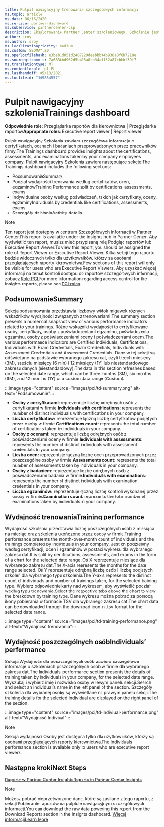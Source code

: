 ```yaml
---
title: Pulpit nawigacyjny trenowania szczegółowych informacji
ms.topic: article
ms.date: 06/16/2020
ms.service: partner-dashboard
ms.subservice: partnercenter-csp
description: Eksplorowanie Partner Center szkoleniowego. Szkolenie jest jednym z raportów dostępnych w obszarze Partner Center Insights (PCI).
author: sroy
ms.author: sroy
ms.localizationpriority: medium
ms.custom: SEOMAY.20
ms.openlocfilehash: e3beb1d051d2407229deebbb94b938a8f8b7218e
ms.sourcegitcommit: 7a6836bd962d5b426a8cb34a9132a87cbbbf39f7
ms.translationtype: MT
ms.contentlocale: pl-PL
ms.lasthandoff: 05/13/2021
ms.locfileid: "109854557"
---
```

# <a name="trainings-dashboard"></a><span data-ttu-id="bea6d-104">Pulpit nawigacyjny szkolenia</span><span class="sxs-lookup"><span data-stu-id="bea6d-104">Trainings dashboard</span></span>

<span data-ttu-id="bea6d-105">**Odpowiednie role:** Przeglądarka raportów dla kierownictwa | Przeglądarka raportów</span><span class="sxs-lookup"><span data-stu-id="bea6d-105">**Appropriate roles**: Executive report viewer | Report viewer</span></span>

<span data-ttu-id="bea6d-106">Pulpit nawigacyjny Szkolenia zawiera szczegółowe informacje o certyfikatach, ocenach i badaniach przeprowadzonych przez pracowników firmy.</span><span class="sxs-lookup"><span data-stu-id="bea6d-106">The Trainings dashboard provides insights about the certifications, assessments, and examinations taken by your company employees company.</span></span> <span data-ttu-id="bea6d-107">Pulpit nawigacyjny Szkolenia zawiera następujące sekcje:</span><span class="sxs-lookup"><span data-stu-id="bea6d-107">The Trainings dashboard includes the following sections:</span></span>

- <span data-ttu-id="bea6d-108">Podsumowanie</span><span class="sxs-lookup"><span data-stu-id="bea6d-108">Summary</span></span>
- <span data-ttu-id="bea6d-109">Podział wydajności trenowania według certyfikatów, ocen, egzaminów</span><span class="sxs-lookup"><span data-stu-id="bea6d-109">Training Performance split by certifications, assessments, exams</span></span>
- <span data-ttu-id="bea6d-110">Indywidualne osoby według poświadczeń, takich jak certyfikaty, oceny, egzaminy</span><span class="sxs-lookup"><span data-stu-id="bea6d-110">Individuals by credentials like certifications, assessments, exams</span></span>
- <span data-ttu-id="bea6d-111">Szczegóły działania</span><span class="sxs-lookup"><span data-stu-id="bea6d-111">Activity details</span></span>

>[!NOTE] 
><span data-ttu-id="bea6d-112">Ten raport jest dostępny w centrum Szczegółowych informacji w Partner Center.</span><span class="sxs-lookup"><span data-stu-id="bea6d-112">This report is available under the Insights hub in Partner Center.</span></span> <span data-ttu-id="bea6d-113">Aby wyświetlić ten raport, musisz mieć przypisaną rolę Podgląd raportów lub Executive Report Viewer.</span><span class="sxs-lookup"><span data-stu-id="bea6d-113">To view this report, you should be assigned the role of Report Viewer or Executive Report Viewer.</span></span> <span data-ttu-id="bea6d-114">Kilka sekcji tego raportu będzie widocznych tylko dla użytkowników, którzy są osobami przeglądających raporty kierownictwa.</span><span class="sxs-lookup"><span data-stu-id="bea6d-114">Few sections of this report will only be visible for users who are Executive Report Viewers.</span></span> <span data-ttu-id="bea6d-115">Aby uzyskać więcej informacji na temat kontroli dostępu do raportów szczegółowych informacji, zobacz [Role PCI.](pci-roles.md)</span><span class="sxs-lookup"><span data-stu-id="bea6d-115">For more information regarding access control for the Insights reports, please see [PCI roles](pci-roles.md).</span></span>

## <a name="summary"></a><span data-ttu-id="bea6d-116">Podsumowanie</span><span class="sxs-lookup"><span data-stu-id="bea6d-116">Summary</span></span>

<span data-ttu-id="bea6d-117">Sekcja podsumowania przedstawia liczbowy widok migawek różnych wskaźników wydajności związanych z trenowaniami.</span><span class="sxs-lookup"><span data-stu-id="bea6d-117">The summary section presents a numerical snapshot view of various performance indicators related to your trainings.</span></span> <span data-ttu-id="bea6d-118">Różne wskaźniki wydajności to certyfikowane osoby, certyfikaty, osoby z poświadczeniami egzaminu, poświadczenia egzaminu, osoby z poświadczeniami oceny i poświadczeniami oceny.</span><span class="sxs-lookup"><span data-stu-id="bea6d-118">The various performance indicators are Certified Individuals, Certifications, Individuals with Exam Credentials, Exam Credentials, Individuals with Assessment Credentials and Assessment Credentials.</span></span> <span data-ttu-id="bea6d-119">Dane w tej sekcji są odświeżane na podstawie wybranego zakresu dat, czyli trzech miesięcy (3M), sześciu miesięcy (6 mln) i 12 miesięcy (1Y) lub niestandardowego zakresu danych (niestandardowy).</span><span class="sxs-lookup"><span data-stu-id="bea6d-119">The data in this section refreshes based on the selected date range, which can be three months (3M), six months (6M), and 12 months (1Y) or a custom data range (Custom).</span></span> 

:::image type="content" source="images/pci/td-summary.png" alt-text="Podsumowanie":::

- <span data-ttu-id="bea6d-121">**Osoby z certyfikatami**: reprezentuje liczbę odrębnych osób z certyfikatami w firmie.</span><span class="sxs-lookup"><span data-stu-id="bea6d-121">**Individuals with certifications**: represents the number of distinct individuals with certifications in your company.</span></span>
- <span data-ttu-id="bea6d-122">**Liczba certyfikatów:** reprezentuje łączną liczbę certyfikatów podjętych przez osoby w firmie.</span><span class="sxs-lookup"><span data-stu-id="bea6d-122">**Certifications count**: represents the total number of certifications taken by individuals in your company.</span></span>
- <span data-ttu-id="bea6d-123">**Osoby z ocenami**: reprezentuje liczbę odrębnych osób z poświadczeniami oceny w firmie.</span><span class="sxs-lookup"><span data-stu-id="bea6d-123">**Individuals with assessments**: represents the number of distinct individuals with assessment credentials in your company.</span></span> 
- <span data-ttu-id="bea6d-124">**Liczba ocen:** reprezentuje łączną liczbę ocen przeprowadzonych przez poszczególne osoby w firmie.</span><span class="sxs-lookup"><span data-stu-id="bea6d-124">**Assessments count**: represents the total number of assessments taken by individuals in your company.</span></span>
- <span data-ttu-id="bea6d-125">**Osoby z badaniem**: reprezentuje liczbę odrębnych osób z poświadczeniami badania w firmie.</span><span class="sxs-lookup"><span data-stu-id="bea6d-125">**Individuals with examinations**: represents the number of distinct individuals with examination credentials in your company.</span></span> 
- <span data-ttu-id="bea6d-126">**Liczba egzaminów:** reprezentuje łączną liczbę kontroli wykonanej przez osoby w firmie.</span><span class="sxs-lookup"><span data-stu-id="bea6d-126">**Examination count**: represents the total number of examinations taken by individuals in your company.</span></span>

## <a name="training-performance"></a><span data-ttu-id="bea6d-127">Wydajność trenowania</span><span class="sxs-lookup"><span data-stu-id="bea6d-127">Training performance</span></span>

<span data-ttu-id="bea6d-128">Wydajność szkolenia przedstawia liczbę poszczególnych osób z miesiąca na miesiąc oraz szkolenia ukończone przez osoby w firmie.</span><span class="sxs-lookup"><span data-stu-id="bea6d-128">Training performance presents the month-over-month count of individuals and the trainings completed by individuals in your company.</span></span> <span data-ttu-id="bea6d-129">Jest on podzielony według certyfikacji, ocen i egzaminów w postaci wykresu dla wybranego zakresu dat.</span><span class="sxs-lookup"><span data-stu-id="bea6d-129">It is split by certifications, assessments, and exams in the form of a chart for the selected date range.</span></span> <span data-ttu-id="bea6d-130">Oś X reprezentuje miesiące dla wybranego zakresu dat.</span><span class="sxs-lookup"><span data-stu-id="bea6d-130">The X-axis represents the months for the date range selected.</span></span> <span data-ttu-id="bea6d-131">Oś Y reprezentuje odrębną liczbę osób i liczbę podjętych szkoleń dla wybranego typu szkolenia.</span><span class="sxs-lookup"><span data-stu-id="bea6d-131">The Y-axis represents the distinct count of individuals and number of trainings taken, for the selected training type.</span></span> <span data-ttu-id="bea6d-132">Wybierz odpowiednie karty nad wykresem, aby wyświetlić podział według typu trenowania.</span><span class="sxs-lookup"><span data-stu-id="bea6d-132">Select the respective tabs above the chart to view the breakdown by training type.</span></span> <span data-ttu-id="bea6d-133">Dane wykresu można pobrać za pomocą ikony pobierania w formacie TSV dla wybranego zakresu dat.</span><span class="sxs-lookup"><span data-stu-id="bea6d-133">The chart data can be downloaded through the download icon in .tsv format for the selected date range.</span></span>

:::image type="content" source="images/pci/td-training-performance.png" alt-text="Wydajność trenowania":::

## <a name="individuals-performance"></a><span data-ttu-id="bea6d-135">Wydajność poszczególnych osób</span><span class="sxs-lookup"><span data-stu-id="bea6d-135">Individuals’ performance</span></span>

<span data-ttu-id="bea6d-136">Sekcja Wydajność dla poszczególnych osób zawiera szczegółowe informacje o szkoleniach poszczególnych osób w firmie dla wybranego zakresu dat.</span><span class="sxs-lookup"><span data-stu-id="bea6d-136">The Individuals’ performance section presents the details of training taken by individuals in your company, for the selected date range.</span></span> <span data-ttu-id="bea6d-137">Wyszukaj i wybierz imię i nazwisko osoby w lewym panelu sekcji.</span><span class="sxs-lookup"><span data-stu-id="bea6d-137">Search and select an individual’s name in the left panel of the section.</span></span> <span data-ttu-id="bea6d-138">Szczegóły szkolenia dla wybranej osoby są wyświetlane na prawym panelu sekcji.</span><span class="sxs-lookup"><span data-stu-id="bea6d-138">The training details for the selected individual are displayed on the right panel of the section.</span></span>

:::image type="content" source="images/pci/td-indiviual-performance.png" alt-text="Wydajność Indiviual":::

>[!NOTE] 
> <span data-ttu-id="bea6d-140">Sekcja wydajności Osoby jest dostępna tylko dla użytkowników, którzy są osobami przeglądających raporty kierownictwa.</span><span class="sxs-lookup"><span data-stu-id="bea6d-140">The Individuals performance section is available only to users who are executive report viewers.</span></span> 

## <a name="next-steps"></a><span data-ttu-id="bea6d-141">Następne kroki</span><span class="sxs-lookup"><span data-stu-id="bea6d-141">Next Steps</span></span>

[<span data-ttu-id="bea6d-142">Raporty w Partner Center Insights</span><span class="sxs-lookup"><span data-stu-id="bea6d-142">Reports in Partner Center Insights</span></span>](partner-center-insights.md)

>[!NOTE] 
> <span data-ttu-id="bea6d-143">Możesz pobrać nieprzetworzone dane, które są zasilane z tego raportu, z sekcji Pobieranie raportów na pulpicie nawigacyjnym szczegółowych informacji.</span><span class="sxs-lookup"><span data-stu-id="bea6d-143">You can download the raw data powering this report from the Download Reports section in the Insights dashboard.</span></span> [<span data-ttu-id="bea6d-144">Więcej informacji</span><span class="sxs-lookup"><span data-stu-id="bea6d-144">Learn More</span></span>](pci-download-reports.md)